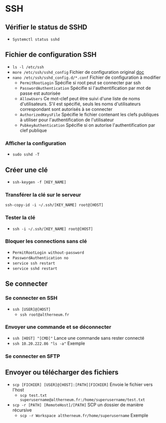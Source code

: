 # SSH
## Vérifier le status de SSHD
- `Systemctl status sshd`
## Fichier de configuration SSH
- `ls -l /etc/ssh`
- `more /etc/ssh/sshd_config` Fichier de configuration original [doc](https://www.delafond.org/traducmanfr/man/man5/sshd_config.5.html)
- `nano /etc/ssh/sshd_config.d/*.conf` Fichier de configuration à modifier
  - `PermitRootLogin` Spécifie si root peut se connecter par ssh
  - `PasswordAuthentication` Spécifie si l'authentification par mot de passe est autorisée
  - `AllowUsers` Ce mot-clef peut être suivi d'une liste de noms d'utilisateurs. S'il est spécifié, seuls les noms d'utilisateurs correspondant sont autorisés à se connecter
  - `AuthorizedKeysFile` Spécifie le fichier contenant les clefs publiques à utiliser pour l'authentification de l'utilisateur
  - `PubkeyAuthentication` Spécifie si on autorise l'authentification par clef publique
### Afficher la configuration
- `sudo sshd -T`
## Créer une clé
- `ssh-keygen -f [KEY_NAME]`
### Transférer la clé sur le serveur
`ssh-copy-id -i ~/.ssh/[KEY_NAME] root@[HOST]`
### Tester la clé
- `ssh -i ~/.ssh/[KEY_NAME] root@[HOST]`
### Bloquer les connections sans clé
- `PermitRootLogin without-password`
- `PasswordAuthentication no`
- `service ssh restart`
- `service sshd restart`
## Se connecter
### Se connecter en SSH
- `ssh [USER]@[HOST]`
  - `ssh root@altherneum.fr`
### Envoyer une commande et se déconnecter
- `ssh [HOST] "[CMD]"` Lance une commande sans rester connecté
- `ssh 10.20.222.86 "ls -a"` Exemple
### Se connecter en SFTP
## Envoyer ou télécharger des fichiers
- `scp [FICHIER] [USER]@[HOST]:[PATH][FICHIER]` Envoie le fichier vers l'host
  - `scp test.txt superusername@altherneum.fr:/home/superusername/test.txt`
- `scp -r [PATH] [RemoteHost]/[PATH]` SCP un dossier de manière récursive
  - `scp -r Workspace altherneum.fr/home/superusername` Exemple